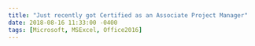 ```yaml
---
title: "Just recently got Certified as an Associate Project Manager"
date: 2018-08-16 11:33:00 -0400
tags: [Microsoft, MSExcel, Office2016]
---
```


<head>
	<style>
		.title_content {
			display: inline-block;
			font-size: 20px;
			color: #ffffff;
			text-align: center;
			width: 100%;
			margin-bottom: 20px;
			border-bottom: 1px solid #DDD;
		}

		.title_content:after {
			height: 1px;
			display: block;
			left: 0;
			content: " ";
			position: relative;
			width: 30px;
			top: 1px;
		}

		#resume .col-md-12 span.duration {
			float: right;
		}

		#resume .col-md-12 ul li {
			list-style: none;
			margin-top: 20px;
		}

		#resume .resume-left ul li h5 {
			padding-bottom: 10px;
		}

		#resume .attributes li.first{
			margin-top: 0 !important;
			list-style-type: none;
		}

		#resume .attributes .duration i{
			margin-right: 5px;
		}

		#resume h5,
		#resume h6 {
			font-weight:400 !important;
		}

		.img_reference {
			display: inline-block;
			width: 100px;
			height: 100px;
			margin-right: 15px;
			float: left;
			border-radius: 50px;
		}

		.reference p {
			padding-top: 15px;
		}
		.reference ul {
			margin-top: 15px;
		}

		.reference ul li {
			margin-top: 15px;
		}
	</style>
</head>

<div id="resume" class="content_2">
	<div class="col-md-12 resume-left">    

		<ul class="attributes">
			<li class="first">
				<p>I am now a Microsoft Office Specialist for Office Excel® 2016.<br><br>
				<iframe src="https://www.linkedin.com/embed/feed/update/urn:li:share:6575843099199717376" height="503" width="504" frameborder="0" allowfullscreen="" title="Embedded post"></iframe>
			</li>
		</ul>
	</div>
</div>